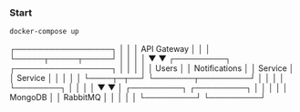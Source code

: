 ### Start
```bash
docker-compose up
```

┌─────────────────┐
│                 │
│   API Gateway   │
│                 │
└─────┬─────┬─────┘
      │     │
      │     │
      ▼     ▼
┌─────────┐ ┌─────────────────┐
│         │ │                 │
│  Users  │ │  Notifications  │
│ Service │ │     Service     │
│         │ │                 │
└────┬─┬──┘ └───────┬─────────┘
     │ │            │
     │ └────────┐   │
     │          │   │
     ▼          ▼   │
┌─────────┐ ┌─────────┐
│         │ │         │
│ MongoDB │ │ RabbitMQ │
│         │ │         │
└─────────┘ └─────────┘


